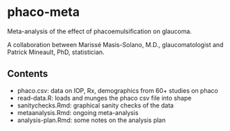 # phaco-meta

Meta-analysis of the effect of phacoemulsification on glaucoma. 

A collaboration between Marissé Masis-Solano, M.D., glaucomatologist and Patrick Mineault, PhD, statistician. 

## Contents

  * phaco.csv: data on IOP, Rx, demographics from 60+ studies on phaco
  * read-data.R: loads and munges the phaco csv file into shape
  * sanitychecks.Rmd: graphical sanity checks of the data
  * metaanalysis.Rmd: ongoing meta-analysis
  * analysis-plan.Rmd: some notes on the analysis plan
